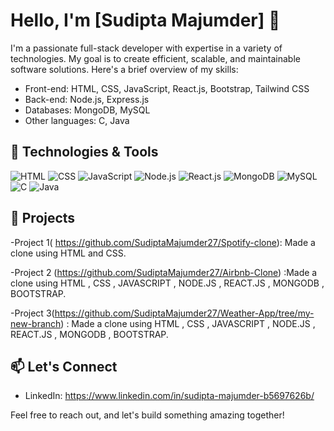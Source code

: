 # Hello, I'm [Sudipta Majumder] 👋

I'm a passionate full-stack developer with expertise in a variety of technologies. My goal is to create efficient, scalable, and maintainable software solutions. Here's a brief overview of my skills:

- Front-end: HTML, CSS, JavaScript, React.js, Bootstrap, Tailwind CSS
- Back-end: Node.js, Express.js
- Databases: MongoDB, MySQL
- Other languages: C, Java

## 🔧 Technologies & Tools

![HTML](https://img.shields.io/badge/HTML-5-orange?style=for-the-badge&logo=html5)
![CSS](https://img.shields.io/badge/CSS-3-blue?style=for-the-badge&logo=css3)
![JavaScript](https://img.shields.io/badge/JavaScript-ES6-yellow?style=for-the-badge&logo=javascript)
![Node.js](https://img.shields.io/badge/Node.js-v14.17-green?style=for-the-badge&logo=node.js)
![React.js](https://img.shields.io/badge/React.js-v17.0-blue?style=for-the-badge&logo=react)
![MongoDB](https://img.shields.io/badge/MongoDB-v4.4-green?style=for-the-badge&logo=mongodb)
![MySQL](https://img.shields.io/badge/MySQL-v8.0-blue?style=for-the-badge&logo=mysql)
![C](https://img.shields.io/badge/C-11-blue?style=for-the-badge&logo=c)
![Java](https://img.shields.io/badge/Java-11-red?style=for-the-badge&logo=java)

## 🚀 Projects

-Project 1( https://github.com/SudiptaMajumder27/Spotify-clone): Made a clone using HTML and 
 CSS.

 
 -Project 2 (https://github.com/SudiptaMajumder27/Airbnb-Clone) :Made a clone using HTML , CSS , JAVASCRIPT , NODE.JS , REACT.JS , MONGODB , BOOTSTRAP. 


 -Project 3(https://github.com/SudiptaMajumder27/Weather-App/tree/my-new-branch) : Made a clone using HTML , CSS , JAVASCRIPT , NODE.JS , REACT.JS , MONGODB , BOOTSTRAP. 

## 📫 Let's Connect

- LinkedIn: https://www.linkedin.com/in/sudipta-majumder-b5697626b/

Feel free to reach out, and let's build something amazing together!
